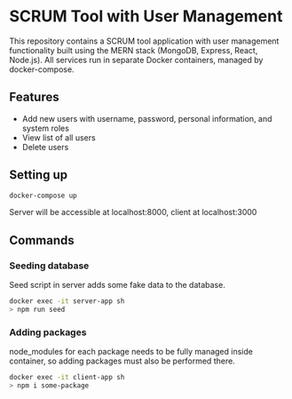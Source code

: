 # SCRUM Tool with User Management

This repository contains a SCRUM tool application with user management functionality built using the MERN stack (MongoDB, Express, React, Node.js). All services run in separate Docker containers, managed by docker-compose.

## Features

  - Add new users with username, password, personal information, and system roles
  - View list of all users
  - Delete users

## Setting up

```sh
docker-compose up
```

Server will be accessible at localhost:8000, client at localhost:3000

## Commands

### Seeding database

Seed script in server adds some fake data to the database.

```sh
docker exec -it server-app sh
> npm run seed
```

### Adding packages

node_modules for each package needs to be fully managed inside container, so adding packages must also be performed there.

```sh
docker exec -it client-app sh
> npm i some-package
```
